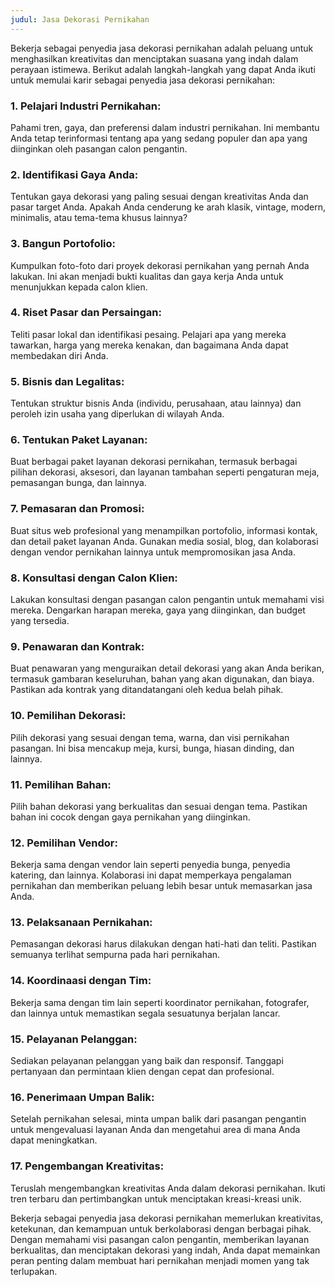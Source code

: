 ```yaml
---
judul: Jasa Dekorasi Pernikahan
---
```


Bekerja sebagai penyedia jasa dekorasi pernikahan adalah peluang untuk menghasilkan kreativitas dan menciptakan suasana yang indah dalam perayaan istimewa. Berikut adalah langkah-langkah yang dapat Anda ikuti untuk memulai karir sebagai penyedia jasa dekorasi pernikahan:

### 1. **Pelajari Industri Pernikahan:**

Pahami tren, gaya, dan preferensi dalam industri pernikahan. Ini membantu Anda tetap terinformasi tentang apa yang sedang populer dan apa yang diinginkan oleh pasangan calon pengantin.

### 2. **Identifikasi Gaya Anda:**

Tentukan gaya dekorasi yang paling sesuai dengan kreativitas Anda dan pasar target Anda. Apakah Anda cenderung ke arah klasik, vintage, modern, minimalis, atau tema-tema khusus lainnya?

### 3. **Bangun Portofolio:**

Kumpulkan foto-foto dari proyek dekorasi pernikahan yang pernah Anda lakukan. Ini akan menjadi bukti kualitas dan gaya kerja Anda untuk menunjukkan kepada calon klien.

### 4. **Riset Pasar dan Persaingan:**

Teliti pasar lokal dan identifikasi pesaing. Pelajari apa yang mereka tawarkan, harga yang mereka kenakan, dan bagaimana Anda dapat membedakan diri Anda.

### 5. **Bisnis dan Legalitas:**

Tentukan struktur bisnis Anda (individu, perusahaan, atau lainnya) dan peroleh izin usaha yang diperlukan di wilayah Anda.

### 6. **Tentukan Paket Layanan:**

Buat berbagai paket layanan dekorasi pernikahan, termasuk berbagai pilihan dekorasi, aksesori, dan layanan tambahan seperti pengaturan meja, pemasangan bunga, dan lainnya.

### 7. **Pemasaran dan Promosi:**

Buat situs web profesional yang menampilkan portofolio, informasi kontak, dan detail paket layanan Anda. Gunakan media sosial, blog, dan kolaborasi dengan vendor pernikahan lainnya untuk mempromosikan jasa Anda.

### 8. **Konsultasi dengan Calon Klien:**

Lakukan konsultasi dengan pasangan calon pengantin untuk memahami visi mereka. Dengarkan harapan mereka, gaya yang diinginkan, dan budget yang tersedia.

### 9. **Penawaran dan Kontrak:**

Buat penawaran yang menguraikan detail dekorasi yang akan Anda berikan, termasuk gambaran keseluruhan, bahan yang akan digunakan, dan biaya. Pastikan ada kontrak yang ditandatangani oleh kedua belah pihak.

### 10. **Pemilihan Dekorasi:**

Pilih dekorasi yang sesuai dengan tema, warna, dan visi pernikahan pasangan. Ini bisa mencakup meja, kursi, bunga, hiasan dinding, dan lainnya.

### 11. **Pemilihan Bahan:**

Pilih bahan dekorasi yang berkualitas dan sesuai dengan tema. Pastikan bahan ini cocok dengan gaya pernikahan yang diinginkan.

### 12. **Pemilihan Vendor:**

Bekerja sama dengan vendor lain seperti penyedia bunga, penyedia katering, dan lainnya. Kolaborasi ini dapat memperkaya pengalaman pernikahan dan memberikan peluang lebih besar untuk memasarkan jasa Anda.

### 13. **Pelaksanaan Pernikahan:**

Pemasangan dekorasi harus dilakukan dengan hati-hati dan teliti. Pastikan semuanya terlihat sempurna pada hari pernikahan.

### 14. **Koordinaasi dengan Tim:**

Bekerja sama dengan tim lain seperti koordinator pernikahan, fotografer, dan lainnya untuk memastikan segala sesuatunya berjalan lancar.

### 15. **Pelayanan Pelanggan:**

Sediakan pelayanan pelanggan yang baik dan responsif. Tanggapi pertanyaan dan permintaan klien dengan cepat dan profesional.

### 16. **Penerimaan Umpan Balik:**

Setelah pernikahan selesai, minta umpan balik dari pasangan pengantin untuk mengevaluasi layanan Anda dan mengetahui area di mana Anda dapat meningkatkan.

### 17. **Pengembangan Kreativitas:**

Teruslah mengembangkan kreativitas Anda dalam dekorasi pernikahan. Ikuti tren terbaru dan pertimbangkan untuk menciptakan kreasi-kreasi unik.

Bekerja sebagai penyedia jasa dekorasi pernikahan memerlukan kreativitas, ketekunan, dan kemampuan untuk berkolaborasi dengan berbagai pihak. Dengan memahami visi pasangan calon pengantin, memberikan layanan berkualitas, dan menciptakan dekorasi yang indah, Anda dapat memainkan peran penting dalam membuat hari pernikahan menjadi momen yang tak terlupakan.

